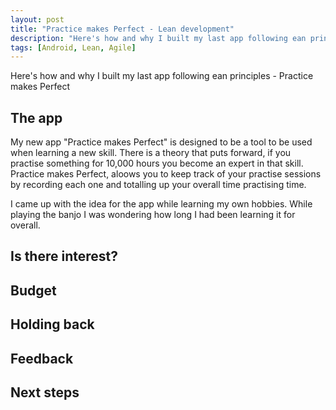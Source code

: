 ```yaml
---
layout: post
title: "Practice makes Perfect - Lean development"
description: "Here's how and why I built my last app following ean principles - Practice makes Perfect"
tags: [Android, Lean, Agile]
---
```


Here's how and why I built my last app following ean principles - Practice makes Perfect

## The app

My new app "Practice makes Perfect" is designed to be a tool to be used when learning a new skill. There is a theory that puts forward, if you practise something for 10,000 hours you become an expert in that skill. Practice makes Perfect, aloows you to keep track of your practise sessions by recording each one and totalling up your overall time practising time.

I came up with the idea for the app while learning my own hobbies. While playing the banjo I was wondering how long I had been learning it for overall.

## Is there interest?

## Budget

## Holding back

## Feedback

## Next steps
